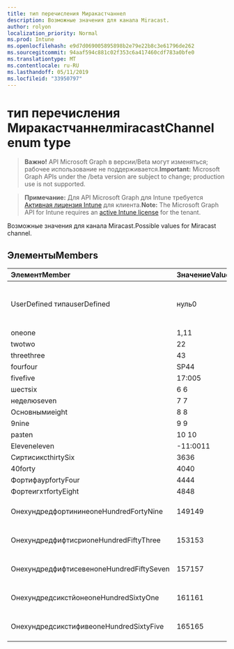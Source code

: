 ```yaml
---
title: тип перечисления Миракастчаннел
description: Возможные значения для канала Miracast.
author: rolyon
localization_priority: Normal
ms.prod: Intune
ms.openlocfilehash: e9d7d069005895898b2e79e22b8c3e61796de262
ms.sourcegitcommit: 94aaf594c881c02f353c6a417460cdf783a0bfe0
ms.translationtype: MT
ms.contentlocale: ru-RU
ms.lasthandoff: 05/11/2019
ms.locfileid: "33950797"
---
```

# <a name="miracastchannel-enum-type"></a><span data-ttu-id="a7860-103">тип перечисления Миракастчаннел</span><span class="sxs-lookup"><span data-stu-id="a7860-103">miracastChannel enum type</span></span>

> <span data-ttu-id="a7860-104">**Важно!** API Microsoft Graph в версии/Beta могут изменяться; рабочее использование не поддерживается.</span><span class="sxs-lookup"><span data-stu-id="a7860-104">**Important:** Microsoft Graph APIs under the /beta version are subject to change; production use is not supported.</span></span>

> <span data-ttu-id="a7860-105">**Примечание:** Для API Microsoft Graph для Intune требуется [Активная лицензия Intune](https://go.microsoft.com/fwlink/?linkid=839381) для клиента.</span><span class="sxs-lookup"><span data-stu-id="a7860-105">**Note:** The Microsoft Graph API for Intune requires an [active Intune license](https://go.microsoft.com/fwlink/?linkid=839381) for the tenant.</span></span>

<span data-ttu-id="a7860-106">Возможные значения для канала Miracast.</span><span class="sxs-lookup"><span data-stu-id="a7860-106">Possible values for Miracast channel.</span></span>

## <a name="members"></a><span data-ttu-id="a7860-107">Элементы</span><span class="sxs-lookup"><span data-stu-id="a7860-107">Members</span></span>
|<span data-ttu-id="a7860-108">Элемент</span><span class="sxs-lookup"><span data-stu-id="a7860-108">Member</span></span>|<span data-ttu-id="a7860-109">Значение</span><span class="sxs-lookup"><span data-stu-id="a7860-109">Value</span></span>|<span data-ttu-id="a7860-110">Описание</span><span class="sxs-lookup"><span data-stu-id="a7860-110">Description</span></span>|
|:---|:---|:---|
|<span data-ttu-id="a7860-111">UserDefined типа</span><span class="sxs-lookup"><span data-stu-id="a7860-111">userDefined</span></span>|<span data-ttu-id="a7860-112">нуль</span><span class="sxs-lookup"><span data-stu-id="a7860-112">0</span></span>|<span data-ttu-id="a7860-113">Пользователь определен, значение по умолчанию, без намерения.</span><span class="sxs-lookup"><span data-stu-id="a7860-113">User Defined, default value, no intent.</span></span>|
|<span data-ttu-id="a7860-114">one</span><span class="sxs-lookup"><span data-stu-id="a7860-114">one</span></span>|<span data-ttu-id="a7860-115">1,1</span><span class="sxs-lookup"><span data-stu-id="a7860-115">1</span></span>|<span data-ttu-id="a7860-116">Один.</span><span class="sxs-lookup"><span data-stu-id="a7860-116">One.</span></span>|
|<span data-ttu-id="a7860-117">two</span><span class="sxs-lookup"><span data-stu-id="a7860-117">two</span></span>|<span data-ttu-id="a7860-118">2</span><span class="sxs-lookup"><span data-stu-id="a7860-118">2</span></span>|<span data-ttu-id="a7860-119">2.</span><span class="sxs-lookup"><span data-stu-id="a7860-119">Two.</span></span>|
|<span data-ttu-id="a7860-120">three</span><span class="sxs-lookup"><span data-stu-id="a7860-120">three</span></span>|<span data-ttu-id="a7860-121">4</span><span class="sxs-lookup"><span data-stu-id="a7860-121">3</span></span>|<span data-ttu-id="a7860-122">Трёх.</span><span class="sxs-lookup"><span data-stu-id="a7860-122">Three.</span></span>|
|<span data-ttu-id="a7860-123">four</span><span class="sxs-lookup"><span data-stu-id="a7860-123">four</span></span>|<span data-ttu-id="a7860-124">SP4</span><span class="sxs-lookup"><span data-stu-id="a7860-124">4</span></span>|<span data-ttu-id="a7860-125">Четыре.</span><span class="sxs-lookup"><span data-stu-id="a7860-125">Four.</span></span>|
|<span data-ttu-id="a7860-126">five</span><span class="sxs-lookup"><span data-stu-id="a7860-126">five</span></span>|<span data-ttu-id="a7860-127">17:00</span><span class="sxs-lookup"><span data-stu-id="a7860-127">5</span></span>|<span data-ttu-id="a7860-128">Следующих.</span><span class="sxs-lookup"><span data-stu-id="a7860-128">Five.</span></span>|
|<span data-ttu-id="a7860-129">шест</span><span class="sxs-lookup"><span data-stu-id="a7860-129">six</span></span>|<span data-ttu-id="a7860-130">6 </span><span class="sxs-lookup"><span data-stu-id="a7860-130">6</span></span>|<span data-ttu-id="a7860-131">Шест.</span><span class="sxs-lookup"><span data-stu-id="a7860-131">Six.</span></span>|
|<span data-ttu-id="a7860-132">неделю</span><span class="sxs-lookup"><span data-stu-id="a7860-132">seven</span></span>|<span data-ttu-id="a7860-133">7 </span><span class="sxs-lookup"><span data-stu-id="a7860-133">7</span></span>|<span data-ttu-id="a7860-134">Неделю.</span><span class="sxs-lookup"><span data-stu-id="a7860-134">Seven.</span></span>|
|<span data-ttu-id="a7860-135">Основными</span><span class="sxs-lookup"><span data-stu-id="a7860-135">eight</span></span>|<span data-ttu-id="a7860-136">8 </span><span class="sxs-lookup"><span data-stu-id="a7860-136">8</span></span>|<span data-ttu-id="a7860-137">Основными.</span><span class="sxs-lookup"><span data-stu-id="a7860-137">Eight.</span></span>|
|<span data-ttu-id="a7860-138">9</span><span class="sxs-lookup"><span data-stu-id="a7860-138">nine</span></span>|<span data-ttu-id="a7860-139">9 </span><span class="sxs-lookup"><span data-stu-id="a7860-139">9</span></span>|<span data-ttu-id="a7860-140">9.</span><span class="sxs-lookup"><span data-stu-id="a7860-140">Nine.</span></span>|
|<span data-ttu-id="a7860-141">раз</span><span class="sxs-lookup"><span data-stu-id="a7860-141">ten</span></span>|<span data-ttu-id="a7860-142">10 </span><span class="sxs-lookup"><span data-stu-id="a7860-142">10</span></span>|<span data-ttu-id="a7860-143">Раз.</span><span class="sxs-lookup"><span data-stu-id="a7860-143">Ten.</span></span>|
|<span data-ttu-id="a7860-144">Eleven</span><span class="sxs-lookup"><span data-stu-id="a7860-144">eleven</span></span>|<span data-ttu-id="a7860-145">-11:00</span><span class="sxs-lookup"><span data-stu-id="a7860-145">11</span></span>|<span data-ttu-id="a7860-146">Eleven.</span><span class="sxs-lookup"><span data-stu-id="a7860-146">Eleven.</span></span>|
|<span data-ttu-id="a7860-147">Сиртисикс</span><span class="sxs-lookup"><span data-stu-id="a7860-147">thirtySix</span></span>|<span data-ttu-id="a7860-148">36</span><span class="sxs-lookup"><span data-stu-id="a7860-148">36</span></span>|<span data-ttu-id="a7860-149">36.</span><span class="sxs-lookup"><span data-stu-id="a7860-149">Thirty-Six.</span></span>|
|<span data-ttu-id="a7860-150">40</span><span class="sxs-lookup"><span data-stu-id="a7860-150">forty</span></span>|<span data-ttu-id="a7860-151">40</span><span class="sxs-lookup"><span data-stu-id="a7860-151">40</span></span>|<span data-ttu-id="a7860-152">40.</span><span class="sxs-lookup"><span data-stu-id="a7860-152">Forty.</span></span>|
|<span data-ttu-id="a7860-153">Фортифаур</span><span class="sxs-lookup"><span data-stu-id="a7860-153">fortyFour</span></span>|<span data-ttu-id="a7860-154">44</span><span class="sxs-lookup"><span data-stu-id="a7860-154">44</span></span>|<span data-ttu-id="a7860-155">44.</span><span class="sxs-lookup"><span data-stu-id="a7860-155">Forty-Four.</span></span>|
|<span data-ttu-id="a7860-156">Фортеигхт</span><span class="sxs-lookup"><span data-stu-id="a7860-156">fortyEight</span></span>|<span data-ttu-id="a7860-157">48</span><span class="sxs-lookup"><span data-stu-id="a7860-157">48</span></span>|<span data-ttu-id="a7860-158">48.</span><span class="sxs-lookup"><span data-stu-id="a7860-158">Forty-Eight.</span></span>|
|<span data-ttu-id="a7860-159">Онехундредфортинине</span><span class="sxs-lookup"><span data-stu-id="a7860-159">oneHundredFortyNine</span></span>|<span data-ttu-id="a7860-160">149</span><span class="sxs-lookup"><span data-stu-id="a7860-160">149</span></span>|<span data-ttu-id="a7860-161">Онехундредфорти — девять.</span><span class="sxs-lookup"><span data-stu-id="a7860-161">OneHundredForty-Nine.</span></span>|
|<span data-ttu-id="a7860-162">Онехундредфифтисри</span><span class="sxs-lookup"><span data-stu-id="a7860-162">oneHundredFiftyThree</span></span>|<span data-ttu-id="a7860-163">153</span><span class="sxs-lookup"><span data-stu-id="a7860-163">153</span></span>|<span data-ttu-id="a7860-164">Онехундредфифти — три.</span><span class="sxs-lookup"><span data-stu-id="a7860-164">OneHundredFifty-Three.</span></span>|
|<span data-ttu-id="a7860-165">Онехундредфифтисевен</span><span class="sxs-lookup"><span data-stu-id="a7860-165">oneHundredFiftySeven</span></span>|<span data-ttu-id="a7860-166">157</span><span class="sxs-lookup"><span data-stu-id="a7860-166">157</span></span>|<span data-ttu-id="a7860-167">Онехундредфифти — семь.</span><span class="sxs-lookup"><span data-stu-id="a7860-167">OneHundredFifty-Seven.</span></span>|
|<span data-ttu-id="a7860-168">Онехундредсикстйоне</span><span class="sxs-lookup"><span data-stu-id="a7860-168">oneHundredSixtyOne</span></span>|<span data-ttu-id="a7860-169">161</span><span class="sxs-lookup"><span data-stu-id="a7860-169">161</span></span>|<span data-ttu-id="a7860-170">Онехундредсиксти — один.</span><span class="sxs-lookup"><span data-stu-id="a7860-170">OneHundredSixty-One.</span></span>|
|<span data-ttu-id="a7860-171">Онехундредсикстифиве</span><span class="sxs-lookup"><span data-stu-id="a7860-171">oneHundredSixtyFive</span></span>|<span data-ttu-id="a7860-172">165</span><span class="sxs-lookup"><span data-stu-id="a7860-172">165</span></span>|<span data-ttu-id="a7860-173">Онехундредсиксти — пять.</span><span class="sxs-lookup"><span data-stu-id="a7860-173">OneHundredSixty-Five.</span></span>|




